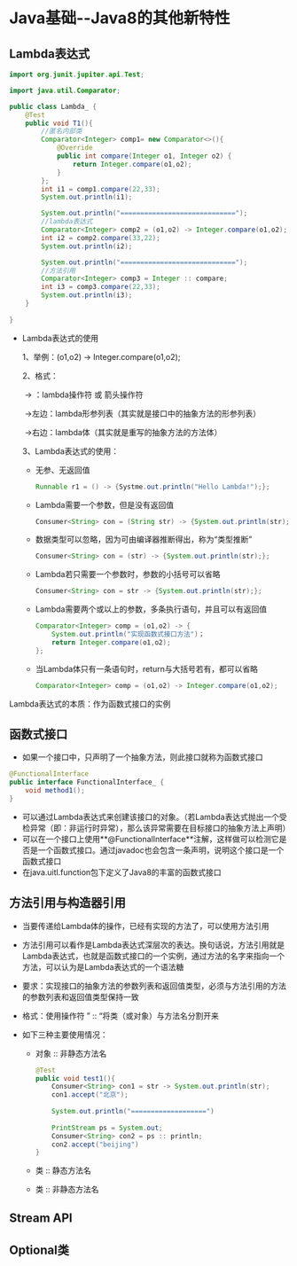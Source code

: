 # Java基础--Java8的其他新特性

## Lambda表达式

```JAVA
import org.junit.jupiter.api.Test;

import java.util.Comparator;

public class Lambda_ {
    @Test
    public void T1(){
        //匿名内部类
        Comparator<Integer> comp1= new Comparator<>(){
            @Override
            public int compare(Integer o1, Integer o2) {
                return Integer.compare(o1,o2);
            }
        };
        int i1 = comp1.compare(22,33);
        System.out.println(i1);

        System.out.println("=============================");
        //lambda表达式
        Comparator<Integer> comp2 = (o1,o2) -> Integer.compare(o1,o2);
        int i2 = comp2.compare(33,22);
        System.out.println(i2);

        System.out.println("=============================");
        //方法引用
        Comparator<Integer> comp3 = Integer :: compare;
        int i3 = comp3.compare(22,33);
        System.out.println(i3);
    }
    
}
```

* Lambda表达式的使用

  1、举例：(o1,o2) -> Integer.compare(o1,o2);

  2、格式：

  ​		  -> ：lambda操作符 或 箭头操作符

  ​	->左边：lambda形参列表（其实就是接口中的抽象方法的形参列表）

  ​	->右边：lambda体（其实就是重写的抽象方法的方法体）

  3、Lambda表达式的使用：

  * 无参、无返回值

    ```java
    Runnable r1 = () -> {Systme.out.println("Hello Lambda!");};
    ```

  * Lambda需要一个参数，但是没有返回值

    ```java
    Consumer<String> con = (String str) -> {System.out.println(str);};
    ```

  * 数据类型可以忽略，因为可由编译器推断得出，称为“类型推断”

    ```java
    Consumer<String> con = (str) -> {System.out.println(str);};
    ```

  * Lambda若只需要一个参数时，参数的小括号可以省略

    ```java
    Consumer<String> con = str -> {System.out.println(str);};
    ```

  * Lambda需要两个或以上的参数，多条执行语句，并且可以有返回值

    ```java
    Comparator<Integer> comp = (o1,o2) -> {
    	System.out.println("实现函数式接口方法")；
    	return Integer.compare(o1,o2);
    };
    ```

  * 当Lambda体只有一条语句时，return与大括号若有，都可以省略

    ```java
    Comparator<Integer> comp = (o1,o2) -> Integer.compare(o1,o2);
    ```

Lambda表达式的本质：作为函数式接口的实例

## 函数式接口

* 如果一个接口中，只声明了一个抽象方法，则此接口就称为函数式接口

```java
@FunctionalInterface
public interface FunctionalInterface_ {
    void method1();
}
```

* 可以通过Lambda表达式来创建该接口的对象。（若Lambda表达式抛出一个受检异常（即：非运行时异常），那么该异常需要在目标接口的抽象方法上声明）
* 可以在一个接口上使用**@FunctionalInterface**注解，这样做可以检测它是否是一个函数式接口。通过javadoc也会包含一条声明，说明这个接口是一个函数式接口
* 在java.uitl.function包下定义了Java8的丰富的函数式接口

## 方法引用与构造器引用

* 当要传递给Lambda体的操作，已经有实现的方法了，可以使用方法引用

* 方法引用可以看作是Lambda表达式深层次的表达。换句话说，方法引用就是Lambda表达式，也就是函数式接口的一个实例，通过方法的名字来指向一个方法，可以认为是Lambda表达式的一个语法糖

* 要求：实现接口的抽象方法的参数列表和返回值类型，必须与方法引用的方法的参数列表和返回值类型保持一致

* 格式：使用操作符 ” :: “将类（或对象）与方法名分割开来

* 如下三种主要使用情况：

  * 对象 :: 非静态方法名

    ```java
    @Test
    public void test1(){
    	Consumer<String> con1 = str -> System.out.println(str);
    	con1.accept("北京");
    	
    	System.out.println("===================")
    	
    	PrintStream ps = System.out;
    	Consumer<String> con2 = ps :: println;
    	con2.accept("beijing")
    }
    ```

    

  * 类 :: 静态方法名

  * 类 :: 非静态方法名

## Stream API



## Optional类

